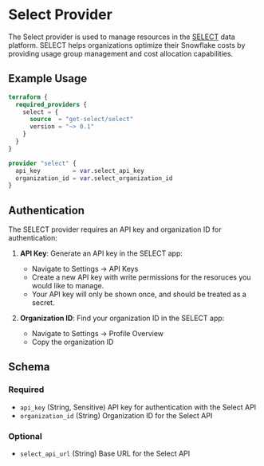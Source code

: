 <!-- /docs/ is auto generated from the provider schema, and the templates in /templates do not edit files in /docs directly. -->

# Select Provider

The Select provider is used to manage resources in the [SELECT](https://select.dev) data platform. SELECT helps organizations optimize their Snowflake costs by providing usage group management and cost allocation capabilities.

## Example Usage

```terraform
terraform {
  required_providers {
    select = {
      source  = "get-select/select"
      version = "~> 0.1"
    }
  }
}

provider "select" {
  api_key         = var.select_api_key
  organization_id = var.select_organization_id
}
```

## Authentication

The SELECT provider requires an API key and organization ID for authentication:

1. **API Key**: Generate an API key in the SELECT app:
   - Navigate to Settings → API Keys
   - Create a new API key with write permissions for the resoruces you would like to manage.
   - Your API key will only be shown once, and should be treated as a secret.
   
2. **Organization ID**: Find your organization ID in the SELECT app:
   - Navigate to Settings → Profile Overview
   - Copy the organization ID

<!-- schema generated by tfplugindocs -->
## Schema

### Required

- `api_key` (String, Sensitive) API key for authentication with the Select API
- `organization_id` (String) Organization ID for the Select API

### Optional

- `select_api_url` (String) Base URL for the Select API 